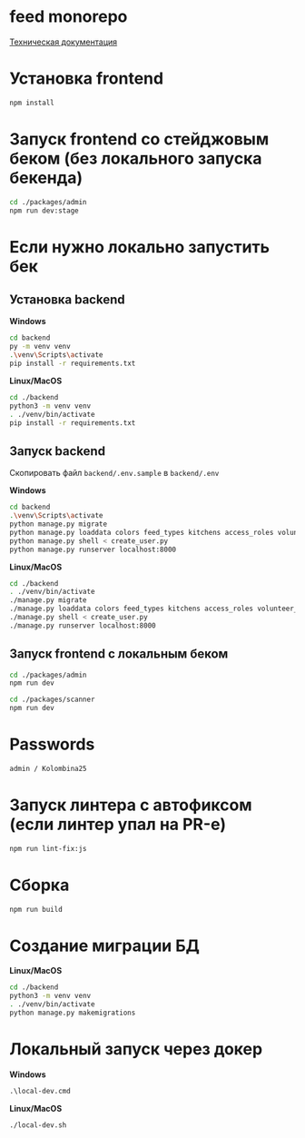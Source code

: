 # feed monorepo

[Техническая документация](docs/overview.md)

# Установка frontend

```bash
npm install
```

# Запуск frontend со стейджовым беком (без локального запуска бекенда)

```bash
cd ./packages/admin
npm run dev:stage
```

# Если нужно локально запустить бек

## Установка backend

**Windows**

```bash
cd backend
py -m venv venv
.\venv\Scripts\activate
pip install -r requirements.txt
```

**Linux/MacOS**

```bash
cd ./backend
python3 -m venv venv
. ./venv/bin/activate
pip install -r requirements.txt
```

## Запуск backend

Скопировать файл `backend/.env.sample` в `backend/.env`

**Windows**

```bash
cd backend
.\venv\Scripts\activate
python manage.py migrate
python manage.py loaddata colors feed_types kitchens access_roles volunteer_roles engagement_roles transports genders statuses direction_types
python manage.py shell < create_user.py
python manage.py runserver localhost:8000
```

**Linux/MacOS**

```bash
cd ./backend
. ./venv/bin/activate
./manage.py migrate
./manage.py loaddata colors feed_types kitchens access_roles volunteer_roles engagement_roles transports genders statuses direction_types
./manage.py shell < create_user.py
./manage.py runserver localhost:8000
```

## Запуск frontend с локальным беком

```bash
cd ./packages/admin
npm run dev
```

```bash
cd ./packages/scanner
npm run dev
```

# Passwords

```bash
admin / Kolombina25
```

# Запуск линтера с автофиксом (если линтер упал на PR-е)

```bash
npm run lint-fix:js
```

# Сборка

```bash
npm run build
```

# Создание миграции БД

**Linux/MacOS**

```bash
cd ./backend
python3 -m venv venv
. ./venv/bin/activate
python manage.py makemigrations
```

# Локальный запуск через докер

**Windows**

```cmd
.\local-dev.cmd
```

**Linux/MacOS**

```bash
./local-dev.sh
```
